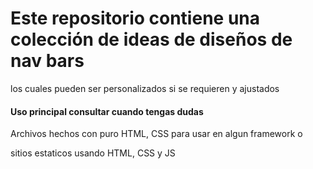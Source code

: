 # Este repositorio contiene una colección de ideas de diseños de nav bars

los cuales pueden ser personalizados si se requieren y ajustados

#### Uso principal consultar cuando tengas dudas

Archivos hechos con puro HTML, CSS para usar en algun framework o 

sitios estaticos usando HTML, CSS y JS
